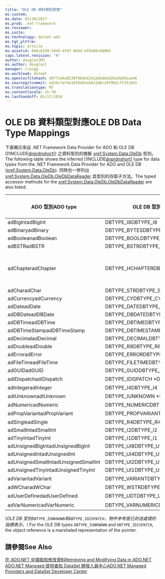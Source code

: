 ```yaml
---
title: "OLE DB 資料類型對應"
ms.custom: 
ms.date: 03/30/2017
ms.prod: .net-framework
ms.reviewer: 
ms.suite: 
ms.technology: dotnet-ado
ms.tgt_pltfrm: 
ms.topic: article
ms.assetid: 04bcb259-59d3-4fd7-894d-4f0dd0c68069
caps.latest.revision: "4"
author: douglaslMS
ms.author: douglasl
manager: craigg
ms.workload: dotnet
ms.openlocfilehash: 407f194a8530f9b9e4241a6bdb4d26a4b891aa46
ms.sourcegitcommit: ed26cfef4e18f6d93ab822d8c29f902cff3519d1
ms.translationtype: MT
ms.contentlocale: zh-TW
ms.lasthandoff: 01/17/2018
---
```

# <a name="ole-db-data-type-mappings"></a><span data-ttu-id="31e86-102">OLE DB 資料類型對應</span><span class="sxs-lookup"><span data-stu-id="31e86-102">OLE DB Data Type Mappings</span></span>
<span data-ttu-id="31e86-103">下表顯示來自 .NET Framework Data Provider for ADO 和 OLE DB ([!INCLUDE[dnprdnshort](../../../../includes/dnprdnshort-md.md)]) 之資料型別的推斷 <xref:System.Data.OleDb> 型別。</span><span class="sxs-lookup"><span data-stu-id="31e86-103">The following table shows the inferred [!INCLUDE[dnprdnshort](../../../../includes/dnprdnshort-md.md)] type for data types from the .NET Framework Data Provider for ADO and OLE DB (<xref:System.Data.OleDb>).</span></span> <span data-ttu-id="31e86-104">同時也一併列出 <xref:System.Data.OleDb.OleDbDataReader> 具型別的存取子方法。</span><span class="sxs-lookup"><span data-stu-id="31e86-104">The typed accessor methods for the <xref:System.Data.OleDb.OleDbDataReader> are also listed.</span></span>  
  
|<span data-ttu-id="31e86-105">ADO 型別</span><span class="sxs-lookup"><span data-stu-id="31e86-105">ADO type</span></span>|<span data-ttu-id="31e86-106">OLE DB 型別</span><span class="sxs-lookup"><span data-stu-id="31e86-106">OLE DB type</span></span>|[!INCLUDE[dnprdnshort](../../../../includes/dnprdnshort-md.md)]<span data-ttu-id="31e86-107"> 類型</span><span class="sxs-lookup"><span data-stu-id="31e86-107"> type</span></span>|[!INCLUDE[dnprdnshort](../../../../includes/dnprdnshort-md.md)]<span data-ttu-id="31e86-108"> 具型別的存取子</span><span class="sxs-lookup"><span data-stu-id="31e86-108"> typed accessor</span></span>|  
|--------------|-----------------|----------------------------------------------------------------------|--------------------------------------------------------------------------------|  
|<span data-ttu-id="31e86-109">adBigInt</span><span class="sxs-lookup"><span data-stu-id="31e86-109">adBigInt</span></span>|<span data-ttu-id="31e86-110">DBTYPE_I8</span><span class="sxs-lookup"><span data-stu-id="31e86-110">DBTYPE_I8</span></span>|<span data-ttu-id="31e86-111">Int64</span><span class="sxs-lookup"><span data-stu-id="31e86-111">Int64</span></span>|<span data-ttu-id="31e86-112">GetInt64()</span><span class="sxs-lookup"><span data-stu-id="31e86-112">GetInt64()</span></span>|  
|<span data-ttu-id="31e86-113">adBinary</span><span class="sxs-lookup"><span data-stu-id="31e86-113">adBinary</span></span>|<span data-ttu-id="31e86-114">DBTYPE_BYTES</span><span class="sxs-lookup"><span data-stu-id="31e86-114">DBTYPE_BYTES</span></span>|<span data-ttu-id="31e86-115">Byte[]</span><span class="sxs-lookup"><span data-stu-id="31e86-115">Byte[]</span></span>|<span data-ttu-id="31e86-116">GetBytes()</span><span class="sxs-lookup"><span data-stu-id="31e86-116">GetBytes()</span></span>|  
|<span data-ttu-id="31e86-117">adBoolean</span><span class="sxs-lookup"><span data-stu-id="31e86-117">adBoolean</span></span>|<span data-ttu-id="31e86-118">DBTYPE_BOOL</span><span class="sxs-lookup"><span data-stu-id="31e86-118">DBTYPE_BOOL</span></span>|<span data-ttu-id="31e86-119">Boolean</span><span class="sxs-lookup"><span data-stu-id="31e86-119">Boolean</span></span>|<span data-ttu-id="31e86-120">GetBoolean()</span><span class="sxs-lookup"><span data-stu-id="31e86-120">GetBoolean()</span></span>|  
|<span data-ttu-id="31e86-121">adBSTR</span><span class="sxs-lookup"><span data-stu-id="31e86-121">adBSTR</span></span>|<span data-ttu-id="31e86-122">DBTYPE_BSTR</span><span class="sxs-lookup"><span data-stu-id="31e86-122">DBTYPE_BSTR</span></span>|<span data-ttu-id="31e86-123">String</span><span class="sxs-lookup"><span data-stu-id="31e86-123">String</span></span>|<span data-ttu-id="31e86-124">GetString()</span><span class="sxs-lookup"><span data-stu-id="31e86-124">GetString()</span></span>|  
|<span data-ttu-id="31e86-125">adChapter</span><span class="sxs-lookup"><span data-stu-id="31e86-125">adChapter</span></span>|<span data-ttu-id="31e86-126">DBTYPE_HCHAPTER</span><span class="sxs-lookup"><span data-stu-id="31e86-126">DBTYPE_HCHAPTER</span></span>|<span data-ttu-id="31e86-127">透過 `DataReader` 支援。</span><span class="sxs-lookup"><span data-stu-id="31e86-127">Supported through the `DataReader`.</span></span> <span data-ttu-id="31e86-128">請參閱[使用 DataReader 擷取資料](../../../../docs/framework/data/adonet/retrieving-data-using-a-datareader.md)。</span><span class="sxs-lookup"><span data-stu-id="31e86-128">See [Retrieving Data Using a DataReader](../../../../docs/framework/data/adonet/retrieving-data-using-a-datareader.md).</span></span>|<span data-ttu-id="31e86-129">GetValue()</span><span class="sxs-lookup"><span data-stu-id="31e86-129">GetValue()</span></span>|  
|<span data-ttu-id="31e86-130">adChar</span><span class="sxs-lookup"><span data-stu-id="31e86-130">adChar</span></span>|<span data-ttu-id="31e86-131">DBTYPE_STR</span><span class="sxs-lookup"><span data-stu-id="31e86-131">DBTYPE_STR</span></span>|<span data-ttu-id="31e86-132">String</span><span class="sxs-lookup"><span data-stu-id="31e86-132">String</span></span>|<span data-ttu-id="31e86-133">GetString()</span><span class="sxs-lookup"><span data-stu-id="31e86-133">GetString()</span></span>|  
|<span data-ttu-id="31e86-134">adCurrency</span><span class="sxs-lookup"><span data-stu-id="31e86-134">adCurrency</span></span>|<span data-ttu-id="31e86-135">DBTYPE_CY</span><span class="sxs-lookup"><span data-stu-id="31e86-135">DBTYPE_CY</span></span>|<span data-ttu-id="31e86-136">Decimal</span><span class="sxs-lookup"><span data-stu-id="31e86-136">Decimal</span></span>|<span data-ttu-id="31e86-137">GetDecimal()</span><span class="sxs-lookup"><span data-stu-id="31e86-137">GetDecimal()</span></span>|  
|<span data-ttu-id="31e86-138">adDate</span><span class="sxs-lookup"><span data-stu-id="31e86-138">adDate</span></span>|<span data-ttu-id="31e86-139">DBTYPE_DATE</span><span class="sxs-lookup"><span data-stu-id="31e86-139">DBTYPE_DATE</span></span>|<span data-ttu-id="31e86-140">DateTime</span><span class="sxs-lookup"><span data-stu-id="31e86-140">DateTime</span></span>|<span data-ttu-id="31e86-141">GetDateTime()</span><span class="sxs-lookup"><span data-stu-id="31e86-141">GetDateTime()</span></span>|  
|<span data-ttu-id="31e86-142">adDBDate</span><span class="sxs-lookup"><span data-stu-id="31e86-142">adDBDate</span></span>|<span data-ttu-id="31e86-143">DBTYPE_DBDATE</span><span class="sxs-lookup"><span data-stu-id="31e86-143">DBTYPE_DBDATE</span></span>|<span data-ttu-id="31e86-144">DateTime</span><span class="sxs-lookup"><span data-stu-id="31e86-144">DateTime</span></span>|<span data-ttu-id="31e86-145">GetDateTime()</span><span class="sxs-lookup"><span data-stu-id="31e86-145">GetDateTime()</span></span>|  
|<span data-ttu-id="31e86-146">adDBTime</span><span class="sxs-lookup"><span data-stu-id="31e86-146">adDBTime</span></span>|<span data-ttu-id="31e86-147">DBTYPE_DBTIME</span><span class="sxs-lookup"><span data-stu-id="31e86-147">DBTYPE_DBTIME</span></span>|<span data-ttu-id="31e86-148">DateTime</span><span class="sxs-lookup"><span data-stu-id="31e86-148">DateTime</span></span>|<span data-ttu-id="31e86-149">GetDateTime()</span><span class="sxs-lookup"><span data-stu-id="31e86-149">GetDateTime()</span></span>|  
|<span data-ttu-id="31e86-150">adDBTimeStamp</span><span class="sxs-lookup"><span data-stu-id="31e86-150">adDBTimeStamp</span></span>|<span data-ttu-id="31e86-151">DBTYPE_DBTIMESTAMP</span><span class="sxs-lookup"><span data-stu-id="31e86-151">DBTYPE_DBTIMESTAMP</span></span>|<span data-ttu-id="31e86-152">DateTime</span><span class="sxs-lookup"><span data-stu-id="31e86-152">DateTime</span></span>|<span data-ttu-id="31e86-153">GetDateTime()</span><span class="sxs-lookup"><span data-stu-id="31e86-153">GetDateTime()</span></span>|  
|<span data-ttu-id="31e86-154">adDecimal</span><span class="sxs-lookup"><span data-stu-id="31e86-154">adDecimal</span></span>|<span data-ttu-id="31e86-155">DBTYPE_DECIMAL</span><span class="sxs-lookup"><span data-stu-id="31e86-155">DBTYPE_DECIMAL</span></span>|<span data-ttu-id="31e86-156">Decimal</span><span class="sxs-lookup"><span data-stu-id="31e86-156">Decimal</span></span>|<span data-ttu-id="31e86-157">GetDecimal()</span><span class="sxs-lookup"><span data-stu-id="31e86-157">GetDecimal()</span></span>|  
|<span data-ttu-id="31e86-158">adDouble</span><span class="sxs-lookup"><span data-stu-id="31e86-158">adDouble</span></span>|<span data-ttu-id="31e86-159">DBTYPE_R8</span><span class="sxs-lookup"><span data-stu-id="31e86-159">DBTYPE_R8</span></span>|<span data-ttu-id="31e86-160">Double</span><span class="sxs-lookup"><span data-stu-id="31e86-160">Double</span></span>|<span data-ttu-id="31e86-161">GetDouble()</span><span class="sxs-lookup"><span data-stu-id="31e86-161">GetDouble()</span></span>|  
|<span data-ttu-id="31e86-162">adError</span><span class="sxs-lookup"><span data-stu-id="31e86-162">adError</span></span>|<span data-ttu-id="31e86-163">DBTYPE_ERROR</span><span class="sxs-lookup"><span data-stu-id="31e86-163">DBTYPE_ERROR</span></span>|<span data-ttu-id="31e86-164">ExternalException</span><span class="sxs-lookup"><span data-stu-id="31e86-164">ExternalException</span></span>|<span data-ttu-id="31e86-165">GetValue()</span><span class="sxs-lookup"><span data-stu-id="31e86-165">GetValue()</span></span>|  
|<span data-ttu-id="31e86-166">adFileTime</span><span class="sxs-lookup"><span data-stu-id="31e86-166">adFileTime</span></span>|<span data-ttu-id="31e86-167">DBTYPE_FILETIME</span><span class="sxs-lookup"><span data-stu-id="31e86-167">DBTYPE_FILETIME</span></span>|<span data-ttu-id="31e86-168">DateTime</span><span class="sxs-lookup"><span data-stu-id="31e86-168">DateTime</span></span>|<span data-ttu-id="31e86-169">GetDateTime()</span><span class="sxs-lookup"><span data-stu-id="31e86-169">GetDateTime()</span></span>|  
|<span data-ttu-id="31e86-170">adGUID</span><span class="sxs-lookup"><span data-stu-id="31e86-170">adGUID</span></span>|<span data-ttu-id="31e86-171">DBTYPE_GUID</span><span class="sxs-lookup"><span data-stu-id="31e86-171">DBTYPE_GUID</span></span>|<span data-ttu-id="31e86-172">Guid</span><span class="sxs-lookup"><span data-stu-id="31e86-172">Guid</span></span>|<span data-ttu-id="31e86-173">GetGuid()</span><span class="sxs-lookup"><span data-stu-id="31e86-173">GetGuid()</span></span>|  
|<span data-ttu-id="31e86-174">adIDispatch</span><span class="sxs-lookup"><span data-stu-id="31e86-174">adIDispatch</span></span>|<span data-ttu-id="31e86-175">DBTYPE_IDISPATCH \*</span><span class="sxs-lookup"><span data-stu-id="31e86-175">DBTYPE_IDISPATCH \*</span></span>|<span data-ttu-id="31e86-176">物件</span><span class="sxs-lookup"><span data-stu-id="31e86-176">Object</span></span>|<span data-ttu-id="31e86-177">GetValue()</span><span class="sxs-lookup"><span data-stu-id="31e86-177">GetValue()</span></span>|  
|<span data-ttu-id="31e86-178">adInteger</span><span class="sxs-lookup"><span data-stu-id="31e86-178">adInteger</span></span>|<span data-ttu-id="31e86-179">DBTYPE_I4</span><span class="sxs-lookup"><span data-stu-id="31e86-179">DBTYPE_I4</span></span>|<span data-ttu-id="31e86-180">Int32</span><span class="sxs-lookup"><span data-stu-id="31e86-180">Int32</span></span>|<span data-ttu-id="31e86-181">GetInt32()</span><span class="sxs-lookup"><span data-stu-id="31e86-181">GetInt32()</span></span>|  
|<span data-ttu-id="31e86-182">adIUnknown</span><span class="sxs-lookup"><span data-stu-id="31e86-182">adIUnknown</span></span>|<span data-ttu-id="31e86-183">DBTYPE_IUNKNOWN \*</span><span class="sxs-lookup"><span data-stu-id="31e86-183">DBTYPE_IUNKNOWN \*</span></span>|<span data-ttu-id="31e86-184">物件</span><span class="sxs-lookup"><span data-stu-id="31e86-184">Object</span></span>|<span data-ttu-id="31e86-185">GetValue()</span><span class="sxs-lookup"><span data-stu-id="31e86-185">GetValue()</span></span>|  
|<span data-ttu-id="31e86-186">adNumeric</span><span class="sxs-lookup"><span data-stu-id="31e86-186">adNumeric</span></span>|<span data-ttu-id="31e86-187">DBTYPE_NUMERIC</span><span class="sxs-lookup"><span data-stu-id="31e86-187">DBTYPE_NUMERIC</span></span>|<span data-ttu-id="31e86-188">Decimal</span><span class="sxs-lookup"><span data-stu-id="31e86-188">Decimal</span></span>|<span data-ttu-id="31e86-189">GetDecimal()</span><span class="sxs-lookup"><span data-stu-id="31e86-189">GetDecimal()</span></span>|  
|<span data-ttu-id="31e86-190">adPropVariant</span><span class="sxs-lookup"><span data-stu-id="31e86-190">adPropVariant</span></span>|<span data-ttu-id="31e86-191">DBTYPE_PROPVARIANT</span><span class="sxs-lookup"><span data-stu-id="31e86-191">DBTYPE_PROPVARIANT</span></span>|<span data-ttu-id="31e86-192">物件</span><span class="sxs-lookup"><span data-stu-id="31e86-192">Object</span></span>|<span data-ttu-id="31e86-193">GetValue()</span><span class="sxs-lookup"><span data-stu-id="31e86-193">GetValue()</span></span>|  
|<span data-ttu-id="31e86-194">adSingle</span><span class="sxs-lookup"><span data-stu-id="31e86-194">adSingle</span></span>|<span data-ttu-id="31e86-195">DBTYPE_R4</span><span class="sxs-lookup"><span data-stu-id="31e86-195">DBTYPE_R4</span></span>|<span data-ttu-id="31e86-196">Single</span><span class="sxs-lookup"><span data-stu-id="31e86-196">Single</span></span>|<span data-ttu-id="31e86-197">GetFloat()</span><span class="sxs-lookup"><span data-stu-id="31e86-197">GetFloat()</span></span>|  
|<span data-ttu-id="31e86-198">adSmallInt</span><span class="sxs-lookup"><span data-stu-id="31e86-198">adSmallInt</span></span>|<span data-ttu-id="31e86-199">DBTYPE_I2</span><span class="sxs-lookup"><span data-stu-id="31e86-199">DBTYPE_I2</span></span>|<span data-ttu-id="31e86-200">Int16</span><span class="sxs-lookup"><span data-stu-id="31e86-200">Int16</span></span>|<span data-ttu-id="31e86-201">GetInt16()</span><span class="sxs-lookup"><span data-stu-id="31e86-201">GetInt16()</span></span>|  
|<span data-ttu-id="31e86-202">adTinyInt</span><span class="sxs-lookup"><span data-stu-id="31e86-202">adTinyInt</span></span>|<span data-ttu-id="31e86-203">DBTYPE_I1</span><span class="sxs-lookup"><span data-stu-id="31e86-203">DBTYPE_I1</span></span>|<span data-ttu-id="31e86-204">Byte</span><span class="sxs-lookup"><span data-stu-id="31e86-204">Byte</span></span>|<span data-ttu-id="31e86-205">GetByte()</span><span class="sxs-lookup"><span data-stu-id="31e86-205">GetByte()</span></span>|  
|<span data-ttu-id="31e86-206">adUnsignedBigInt</span><span class="sxs-lookup"><span data-stu-id="31e86-206">adUnsignedBigInt</span></span>|<span data-ttu-id="31e86-207">DBTYPE_UI8</span><span class="sxs-lookup"><span data-stu-id="31e86-207">DBTYPE_UI8</span></span>|<span data-ttu-id="31e86-208">UInt64</span><span class="sxs-lookup"><span data-stu-id="31e86-208">UInt64</span></span>|<span data-ttu-id="31e86-209">GetValue()</span><span class="sxs-lookup"><span data-stu-id="31e86-209">GetValue()</span></span>|  
|<span data-ttu-id="31e86-210">adUnsignedInt</span><span class="sxs-lookup"><span data-stu-id="31e86-210">adUnsignedInt</span></span>|<span data-ttu-id="31e86-211">DBTYPE_UI4</span><span class="sxs-lookup"><span data-stu-id="31e86-211">DBTYPE_UI4</span></span>|<span data-ttu-id="31e86-212">UInt32</span><span class="sxs-lookup"><span data-stu-id="31e86-212">UInt32</span></span>|<span data-ttu-id="31e86-213">GetValue()</span><span class="sxs-lookup"><span data-stu-id="31e86-213">GetValue()</span></span>|  
|<span data-ttu-id="31e86-214">adUnsignedSmallInt</span><span class="sxs-lookup"><span data-stu-id="31e86-214">adUnsignedSmallInt</span></span>|<span data-ttu-id="31e86-215">DBTYPE_UI2</span><span class="sxs-lookup"><span data-stu-id="31e86-215">DBTYPE_UI2</span></span>|<span data-ttu-id="31e86-216">UInt16</span><span class="sxs-lookup"><span data-stu-id="31e86-216">UInt16</span></span>|<span data-ttu-id="31e86-217">GetValue()</span><span class="sxs-lookup"><span data-stu-id="31e86-217">GetValue()</span></span>|  
|<span data-ttu-id="31e86-218">adUnsignedTinyInt</span><span class="sxs-lookup"><span data-stu-id="31e86-218">adUnsignedTinyInt</span></span>|<span data-ttu-id="31e86-219">DBTYPE_UI1</span><span class="sxs-lookup"><span data-stu-id="31e86-219">DBTYPE_UI1</span></span>|<span data-ttu-id="31e86-220">Byte</span><span class="sxs-lookup"><span data-stu-id="31e86-220">Byte</span></span>|<span data-ttu-id="31e86-221">GetByte()</span><span class="sxs-lookup"><span data-stu-id="31e86-221">GetByte()</span></span>|  
|<span data-ttu-id="31e86-222">adVariant</span><span class="sxs-lookup"><span data-stu-id="31e86-222">adVariant</span></span>|<span data-ttu-id="31e86-223">DBTYPE_VARIANT</span><span class="sxs-lookup"><span data-stu-id="31e86-223">DBTYPE_VARIANT</span></span>|<span data-ttu-id="31e86-224">物件</span><span class="sxs-lookup"><span data-stu-id="31e86-224">Object</span></span>|<span data-ttu-id="31e86-225">GetValue()</span><span class="sxs-lookup"><span data-stu-id="31e86-225">GetValue()</span></span>|  
|<span data-ttu-id="31e86-226">adWChar</span><span class="sxs-lookup"><span data-stu-id="31e86-226">adWChar</span></span>|<span data-ttu-id="31e86-227">DBTYPE_WSTR</span><span class="sxs-lookup"><span data-stu-id="31e86-227">DBTYPE_WSTR</span></span>|<span data-ttu-id="31e86-228">String</span><span class="sxs-lookup"><span data-stu-id="31e86-228">String</span></span>|<span data-ttu-id="31e86-229">GetString()</span><span class="sxs-lookup"><span data-stu-id="31e86-229">GetString()</span></span>|  
|<span data-ttu-id="31e86-230">adUserDefined</span><span class="sxs-lookup"><span data-stu-id="31e86-230">adUserDefined</span></span>|<span data-ttu-id="31e86-231">DBTYPE_UDT</span><span class="sxs-lookup"><span data-stu-id="31e86-231">DBTYPE_UDT</span></span>|<span data-ttu-id="31e86-232">不支援</span><span class="sxs-lookup"><span data-stu-id="31e86-232">not supported</span></span>||  
|<span data-ttu-id="31e86-233">adVarNumeric</span><span class="sxs-lookup"><span data-stu-id="31e86-233">adVarNumeric</span></span>|<span data-ttu-id="31e86-234">DBTYPE_VARNUMERIC</span><span class="sxs-lookup"><span data-stu-id="31e86-234">DBTYPE_VARNUMERIC</span></span>|<span data-ttu-id="31e86-235">不支援</span><span class="sxs-lookup"><span data-stu-id="31e86-235">not supported</span></span>||  
  
 <span data-ttu-id="31e86-236">\\*OLE DB 型別`DBTYPE_IUNKNOWN`和`DBTYPE_IDISPATCH`，物件參考是已封送處理的指標表示。</span><span class="sxs-lookup"><span data-stu-id="31e86-236">\\* For the OLE DB types `DBTYPE_IUNKNOWN` and `DBTYPE_IDISPATCH`, the object reference is a marshaled representation of the pointer.</span></span>  
  
## <a name="see-also"></a><span data-ttu-id="31e86-237">請參閱</span><span class="sxs-lookup"><span data-stu-id="31e86-237">See Also</span></span>  
 [<span data-ttu-id="31e86-238">在 ADO.NET 中擷取和修改資料</span><span class="sxs-lookup"><span data-stu-id="31e86-238">Retrieving and Modifying Data in ADO.NET</span></span>](../../../../docs/framework/data/adonet/retrieving-and-modifying-data.md)  
 [<span data-ttu-id="31e86-239">ADO.NET Managed 提供者和 DataSet 開發人員中心</span><span class="sxs-lookup"><span data-stu-id="31e86-239">ADO.NET Managed Providers and DataSet Developer Center</span></span>](http://go.microsoft.com/fwlink/?LinkId=217917)
